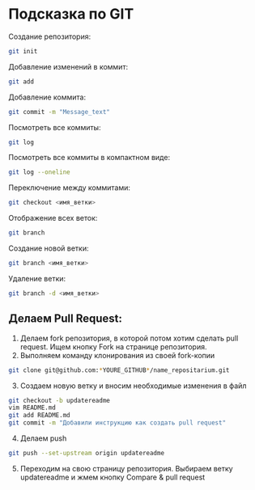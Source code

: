 # Подсказка по GIT

Создание репозитория:
```sh
git init
```
Добавление изменений в коммит:
```sh
git add
```
Добавление коммита:
```sh
git commit -m "Message_text"
```
Посмотреть все коммиты:
```sh
git log
```
Посмотреть все коммиты в  компактном виде:
```sh
git log --oneline
```
Переключение между коммитами:
```sh
git checkout <имя_ветки>
```

Отображение всех веток:
```sh
git branch
```

Создание новой ветки:
```sh
git branch <имя_ветки>
```

Удаление ветки:
```sh
git branch -d <имя_ветки>
```
## Делаем Pull Request:

1. Делаем fork репозитория, в которой потом хотим сделать pull request. Ищем кнопку Fork на странице репозитория.
2. Выполняем команду клонирования из своей fork-копии
```sh
git clone git@github.com:*YOURE_GITHUB*/name_repositarium.git
```
3. Создаем новую ветку и вносим необходимые изменения в файл
```sh
git checkout -b updatereadme
vim README.md
git add README.md
git commit -m "Добавили инструкцию как создать pull request"
```

4. Делаем push
```sh
git push --set-upstream origin updatereadme
```

5. Переходим на свою страницу репозитория. Выбираем ветку updatereadme и жмем кнопку Compare & pull request
